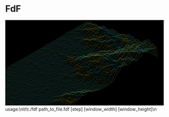 # FdF
![alt text](https://raw.githubusercontent.com/LastSymbol0/FdF/master/1.png)
usage:\n\t\t./fdf path_to_file.fdf [step] [window_width] [window_height]\n
